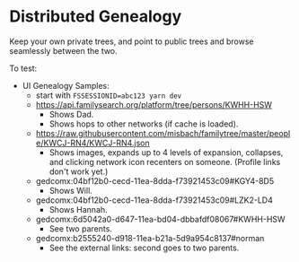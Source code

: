 # Distributed Genealogy

Keep your own private trees, and point to public trees and browse seamlessly between the two.

To test:

- UI Genealogy Samples:
  - start with `FSSESSIONID=abc123 yarn dev`
  - https://api.familysearch.org/platform/tree/persons/KWHH-HSW
    - Shows Dad.
    - Shows hops to other networks (if cache is loaded).
  - https://raw.githubusercontent.com/misbach/familytree/master/people/KWCJ-RN4/KWCJ-RN4.json
    - Shows images, expands up to 4 levels of expansion, collapses, and clicking network icon recenters on someone. (Profile links don't work yet.)
  - gedcomx:04bf12b0-cecd-11ea-8dda-f73921453c09#KGY4-8D5
    - Shows Will.
  - gedcomx:04bf12b0-cecd-11ea-8dda-f73921453c09#LZK2-LD4
    - Shows Hannah.
  - gedcomx:6d5042a0-d647-11ea-bd04-dbbafdf08067#KWHH-HSW
    - See two parents.
  - gedcomx:b2555240-d918-11ea-b21a-5d9a954c8137#norman
    - See the external links: second goes to two parents.
